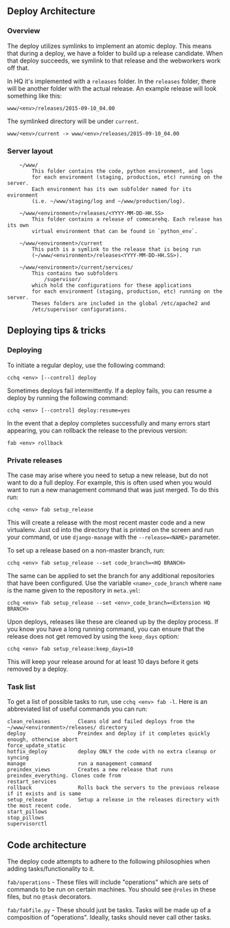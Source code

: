 ## Deploy Architecture

### Overview

The deploy utilizes symlinks to implement an atomic deploy. This means that during a deploy, we have a folder to build up a release candidate. When that deploy succeeds, we symlink to that release and the webworkers work off that.

In HQ it's implemented with a `releases` folder. In the `releases` folder, there will be another folder with the actual release. An example release will look something like this:
```
www/<env>/releases/2015-09-10_04.00
```
The symlinked directory will be under `current`. 
```
www/<env>/current -> www/<env>/releases/2015-09-10_04.00
```

### Server layout

```
    ~/www/
        This folder contains the code, python environment, and logs
        for each environment (staging, production, etc) running on the server.
        Each environment has its own subfolder named for its evironment
        (i.e. ~/www/staging/log and ~/www/production/log).

    ~/www/<environment>/releases/<YYYY-MM-DD-HH.SS>
        This folder contains a release of commcarehq. Each release has its own
        virtual environment that can be found in `python_env`.

    ~/www/<environment>/current
        This path is a symlink to the release that is being run
        (~/www/<environment>/releases<YYYY-MM-DD-HH.SS>).

    ~/www/<environment>/current/services/
        This contains two subfolders
            /supervisor/
        which hold the configurations for these applications
        for each environment (staging, production, etc) running on the server.
        Theses folders are included in the global /etc/apache2 and
        /etc/supervisor configurations.

```

## Deploying tips & tricks

### Deploying

To initiate a regular deploy, use the following command:

```
cchq <env> [--control] deploy
```

Sometimes deploys fail intermittently. If a deploy fails, you can resume a deploy by running the following command:

```
cchq <env> [--control] deploy:resume=yes
```

In the event that a deploy completes successfully and many errors start appearing, you can rollback the release to the previous version:

```
fab <env> rollback
```

### Private releases

The case may arise where you need to setup a new release, but do not want to do a full deploy. For example, this is often used when you would want to run a new management command that was just merged. To do this run:
```
cchq <env> fab setup_release
```

This will create a release with the most recent master code and a new virtualenv. Just cd into the directory that
is printed on the screen and run your command, or use `django-manage` with the `--release=<NAME>` parameter.

To set up a release based on a non-master branch, run:

```
cchq <env> fab setup_release --set code_branch=<HQ BRANCH>
```

The same can be applied to set the branch for any additional repositories that have been configured. Use the variable `<name>_code_branch` where `name` is the name given to the repository in `meta.yml`:

```
cchq <env> fab setup_release --set <env>_code_branch=<Extension HQ BRANCH>
```

Upon deploys, releases like these are cleaned up by the deploy process. If you know you have a long running command, you can ensure that the release does not get removed by using the `keep_days` option:

```
cchq <env> fab setup_release:keep_days=10
```

This will keep your release around for at least 10 days before it gets removed by a deploy.

### Task list

To get a list of possible tasks to run, use `cchq <env> fab -l`. Here is an abbreviated list of useful commands you can run:

```
clean_releases         Cleans old and failed deploys from the ~/www/<environment>/releases/ directory
deploy                 Preindex and deploy if it completes quickly enough, otherwise abort
force_update_static
hotfix_deploy          deploy ONLY the code with no extra cleanup or syncing
manage                 run a management command
preindex_views         Creates a new release that runs preindex_everything. Clones code from
restart_services
rollback               Rolls back the servers to the previous release if it exists and is same
setup_release          Setup a release in the releases directory with the most recent code.
start_pillows
stop_pillows
supervisorctl
```

## Code architecture

The deploy code attempts to adhere to the following philosophies when adding tasks/functionality to it.

`fab/operations` - These files will include "operations" which are sets of commands to be run on certain machines. You should see `@roles` in these files, but no `@task` decorators.

`fab/fabfile.py` - These should just be tasks. Tasks will be made up of a composition of "operations". Ideally, tasks should never call other tasks.
